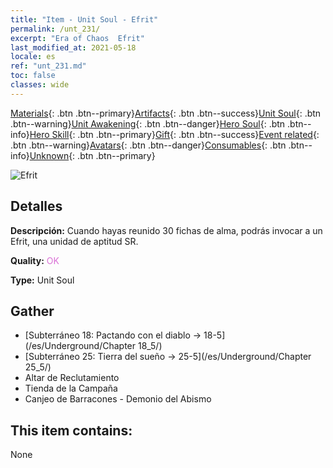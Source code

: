 ```yaml
---
title: "Item - Unit Soul - Efrit"
permalink: /unt_231/
excerpt: "Era of Chaos  Efrit"
last_modified_at: 2021-05-18
locale: es
ref: "unt_231.md"
toc: false
classes: wide
---
```

 [Materials](/ItemsES/){: .btn .btn--primary}[Artifacts](/ItemsES/Artifacts/){: .btn .btn--success}[Unit Soul](/ItemsES/UnitSoul/){: .btn .btn--warning}[Unit Awakening](/ItemsES/UnitAwakening/){: .btn .btn--danger}[Hero Soul](/ItemsES/HeroSoul/){: .btn .btn--info}[Hero Skill](/ItemsES/HeroSkill/){: .btn .btn--primary}[Gift](/ItemsES/Gift/){: .btn .btn--success}[Event related](/ItemsES/Events/){: .btn .btn--warning}[Avatars](/ItemsES/Avatars/){: .btn .btn--danger}[Consumables](/ItemsES/Consumables/){: .btn .btn--info}[Unknown](/ItemsES/Unknown/){: .btn .btn--primary}

 ![Efrit](/images/u/ti_liehuojingling.jpg)

## Detalles
 **Descripción:** Cuando hayas reunido 30 fichas de alma, podrás invocar a un Efrit, una unidad de aptitud SR.

 **Quality:** <span style="color: #DA70D6">OK</span>

 **Type:** Unit Soul

## Gather

*    [Subterráneo 18: Pactando con el diablo -> 18-5](/es/Underground/Chapter 18_5/) 
*    [Subterráneo 25: Tierra del sueño -> 25-5](/es/Underground/Chapter 25_5/) 
*    Altar de Reclutamiento 
*    Tienda de la Campaña 
*    Canjeo de Barracones - Demonio del Abismo 

## This item contains:

  None

